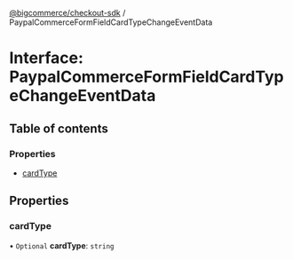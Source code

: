 [@bigcommerce/checkout-sdk](../README.md) / PaypalCommerceFormFieldCardTypeChangeEventData

# Interface: PaypalCommerceFormFieldCardTypeChangeEventData

## Table of contents

### Properties

- [cardType](PaypalCommerceFormFieldCardTypeChangeEventData.md#cardtype)

## Properties

### cardType

• `Optional` **cardType**: `string`
